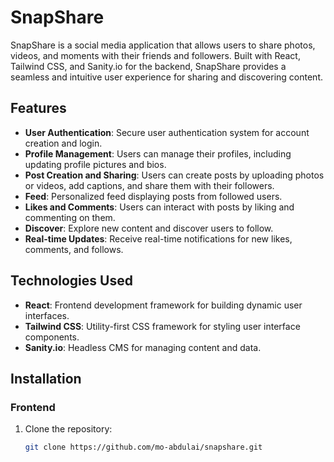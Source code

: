 # SnapShare

SnapShare is a social media application that allows users to share photos, videos, and moments with their friends and followers. Built with React, Tailwind CSS, and Sanity.io for the backend, SnapShare provides a seamless and intuitive user experience for sharing and discovering content.

## Features

- **User Authentication**: Secure user authentication system for account creation and login.
- **Profile Management**: Users can manage their profiles, including updating profile pictures and bios.
- **Post Creation and Sharing**: Users can create posts by uploading photos or videos, add captions, and share them with their followers.
- **Feed**: Personalized feed displaying posts from followed users.
- **Likes and Comments**: Users can interact with posts by liking and commenting on them.
- **Discover**: Explore new content and discover users to follow.
- **Real-time Updates**: Receive real-time notifications for new likes, comments, and follows.

## Technologies Used

- **React**: Frontend development framework for building dynamic user interfaces.
- **Tailwind CSS**: Utility-first CSS framework for styling user interface components.
- **Sanity.io**: Headless CMS for managing content and data.

## Installation

### Frontend

1. Clone the repository:

   ```bash
   git clone https://github.com/mo-abdulai/snapshare.git

